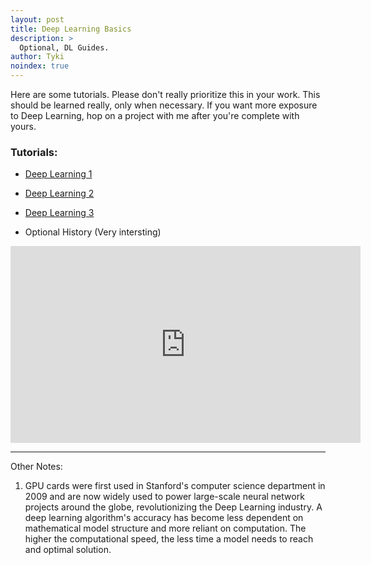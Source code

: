 ```yaml
---
layout: post
title: Deep Learning Basics
description: >
  Optional, DL Guides.
author: Tyki
noindex: true
---
```


Here are some tutorials. Please don't really prioritize this in your work. This should be learned really, only when necessary. If you want more exposure to Deep Learning, hop on a project with me after you're complete with yours.

### Tutorials:

- [Deep Learning 1](https://www.tensorflow.org/tutorials/keras/classification)

- [Deep Learning 2](https://towardsdatascience.com/deep-learning-for-beginners-practical-guide-with-python-and-keras-d295bfca4487)

- [Deep Learning 3](https://missinglink.ai/guides/computer-vision/complete-guide-deep-learning-gpus)

- Optional History (Very intersting)

<iframe width="560" height="315" src="https://www.youtube.com/embed/98Xis1W1mMk" frameborder="0" allow="accelerometer; autoplay; encrypted-media; gyroscope; picture-in-picture" allowfullscreen></iframe>

<hr>

Other Notes:
1) GPU cards were first used in Stanford's computer science department in 2009 and are now widely used to power large-scale neural network projects around the globe, revolutionizing the Deep Learning industry. A deep learning algorithm's accuracy has become less dependent on mathematical model structure and more reliant on computation. The higher the computational speed, the less time a model needs to reach and optimal solution.


